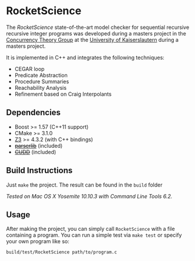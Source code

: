 # RocketScience

The *RocketScience* state-of-the-art model checker for sequential recursive recursive integer programs was developed during a masters project in the [Concurrency Theory Group](http://concurrency.informatik.uni-kl.de) at the [University of Kaiserslautern](http://cs.uni-kl.de) during a masters project.

It is implemented in C++ and integrates the following techniques:

* CEGAR loop
* Predicate Abstraction
* Procedure Summaries
* Reachability Analysis
* Refinement based on Craig Interpolants


## Dependencies

* Boost >= 1.57 (C++11 support)
* CMake >= 3.1.0
* [Z3](http://z3.codeplex.com) >= 4.3.2 (with C++ bindings)
* ~~[parserlib](https://github.com/axilmar/parserlib)~~ (included)
* ~~[CUDD](http://vlsi.colorado.edu/~fabio/CUDD/)~~ (included)


## Build Instructions

Just `make` the project. The result can be found in the `build` folder

*Tested on Mac OS X Yosemite 10.10.3 with Command Line Tools 6.2.*


## Usage

After making the project, you can simply call `RocketScience` with a file containing a program. You can run a simple test via `make test` or specify your own program like so:
```
build/test/RocketScience path/to/program.c
```
